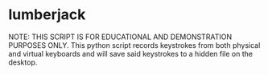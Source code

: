 # lumberjack

NOTE: THIS SCRIPT IS FOR EDUCATIONAL AND DEMONSTRATION PURPOSES ONLY.
This python script records keystrokes from both physical and virtual keyboards and will save said keystrokes to a hidden file on the desktop.
